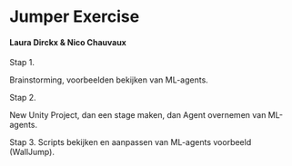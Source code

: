 # Jumper Exercise

#### Laura Dirckx & Nico Chauvaux 

Stap 1.

Brainstorming, voorbeelden bekijken van ML-agents.

Stap 2.

New Unity Project, dan een stage maken, dan Agent overnemen van ML-agents.

Stap 3.
Scripts bekijken en aanpassen van ML-agents voorbeeld (WallJump).